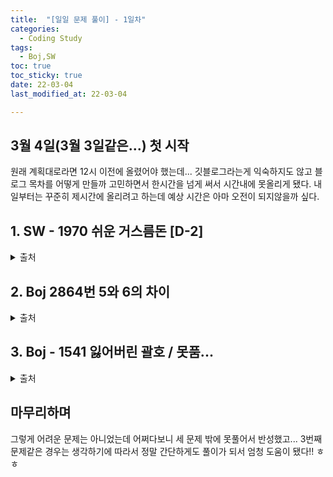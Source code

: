 ```yaml
---
title:  "[일일 문제 풀이] - 1일차"
categories:
  - Coding Study
tags:
  - Boj,SW
toc: true
toc_sticky: true 
date: 22-03-04
last_modified_at: 22-03-04

---
```

## 3월 4일(3월 3일같은...) 첫 시작
원래 계획대로라면 12시 이전에 올렸어야 했는데... 깃블로그라는게 익숙하지도 않고 블로그 목차를 어떻게 만들까 고민하면서 한시간을 넘게 써서 시간내에 못올리게 됐다.
내일부터는 꾸준히 제시간에 올리려고 하는데 예상 시간은 아마 오전이 되지않을까 싶다.

## 1. SW - 1970 쉬운 거스름돈 [D-2]
<details>
<summary>출처</summary>
<div markdown="1">       

https://swexpertacademy.com/main/code/problem/problemDetail.do?problemLevel=2&contestProbId=AV5PsIl6AXIDFAUq&categoryId=AV5PsIl6AXIDFAUq&categoryType=CODE&problemTitle=&orderBy=FIRST_REG_DATETIME&selectCodeLang=PYTHON&select-1=2&pageSize=10&pageIndex=2


</div>
</details>

<script src="https://gist.github.com/youngchurl/b444412bed6835ee9b781eced42ba95e.js"></script>

## 2. Boj 2864번 5와 6의 차이

<details>
<summary>출처</summary>
<div markdown="1">       

https://www.acmicpc.net/problem/2864

</div>
</details>

<script src="https://gist.github.com/youngchurl/f8a63f34365005ac211e3c1aea6dd9c1.js"></script>

## 3. Boj - 1541 잃어버린 괄호 / 못품...

<details>
<summary>출처</summary>
<div markdown="1">       

https://www.acmicpc.net/problem/1541

</div>
</details>

<script src="https://gist.github.com/youngchurl/29ea6808f0fcedc5a70df53b8e7dc24f.js"></script>

## 마무리하며
그렇게 어려운 문제는 아니었는데 어쩌다보니 세 문제 밖에 못풀어서 반성했고... 3번째 문제같은 경우는 생각하기에 따라서 정말 간단하게도 풀이가 되서
엄청 도움이 됐다!! ㅎㅎ 
